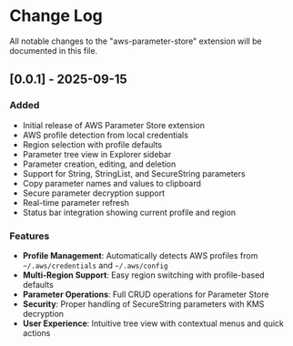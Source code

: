 # Change Log

All notable changes to the "aws-parameter-store" extension will be documented in this file.

## [0.0.1] - 2025-09-15

### Added
- Initial release of AWS Parameter Store extension
- AWS profile detection from local credentials
- Region selection with profile defaults
- Parameter tree view in Explorer sidebar
- Parameter creation, editing, and deletion
- Support for String, StringList, and SecureString parameters
- Copy parameter names and values to clipboard
- Secure parameter decryption support
- Real-time parameter refresh
- Status bar integration showing current profile and region

### Features
- **Profile Management**: Automatically detects AWS profiles from `~/.aws/credentials` and `~/.aws/config`
- **Multi-Region Support**: Easy region switching with profile-based defaults
- **Parameter Operations**: Full CRUD operations for Parameter Store
- **Security**: Proper handling of SecureString parameters with KMS decryption
- **User Experience**: Intuitive tree view with contextual menus and quick actions

